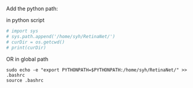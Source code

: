 Add the python path:

in python script
```python
# import sys
# sys.path.append('/home/syh/RetinaNet/')
# curDir = os.getcwd()
# print(curDir)
```

OR in global path
```
sudo echo -e "export PYTHONPATH=$PYTHONPATH:/home/syh/RetinaNet/" >> .bashrc
source .bashrc
```
